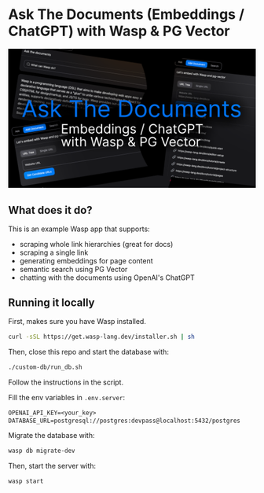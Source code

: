 # Ask The Documents (Embeddings / ChatGPT) with Wasp & PG Vector

![Ask The Documents Cover](./github.png)

## What does it do?

This is an example Wasp app that supports:
- scraping whole link hierarchies (great for docs)
- scraping a single link
- generating embeddings for page content
- semantic search using PG Vector
- chatting with the documents using OpenAI's ChatGPT

## Running it locally

First, makes sure you have Wasp installed. 

```bash
curl -sSL https://get.wasp-lang.dev/installer.sh | sh
```

Then, close this repo and start the database with:
```bash
./custom-db/run_db.sh
```
Follow the instructions in the script.

Fill the env variables in `.env.server`:
```
OPENAI_API_KEY=<your_key>
DATABASE_URL=postgresql://postgres:devpass@localhost:5432/postgres
```

Migrate the database with:
```bash
wasp db migrate-dev
```

Then, start the server with:
```bash
wasp start
```